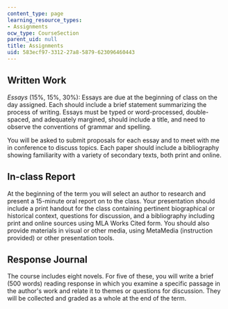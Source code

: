 ```yaml
---
content_type: page
learning_resource_types:
- Assignments
ocw_type: CourseSection
parent_uid: null
title: Assignments
uid: 583ecf97-3312-27a8-5879-623096460443
---
```


Written Work
------------

_Essays_ (15%, 15%, 30%): Essays are due at the beginning of class on the day assigned. Each should include a brief statement summarizing the process of writing. Essays must be typed or word-processed, double-spaced, and adequately margined, should include a title, and need to observe the conventions of grammar and spelling.

You will be asked to submit proposals for each essay and to meet with me in conference to discuss topics. Each paper should include a bibliography showing familiarity with a variety of secondary texts, both print and online.

In-class Report
---------------

At the beginning of the term you will select an author to research and present a 15-minute oral report on to the class. Your presentation should include a print handout for the class containing pertinent biographical or historical context, questions for discussion, and a bibliography including print and online sources using MLA Works Cited form. You should also provide materials in visual or other media, using MetaMedia (instruction provided) or other presentation tools.

Response Journal
----------------

The course includes eight novels. For five of these, you will write a brief (500 words) reading response in which you examine a specific passage in the author's work and relate it to themes or questions for discussion. They will be collected and graded as a whole at the end of the term.